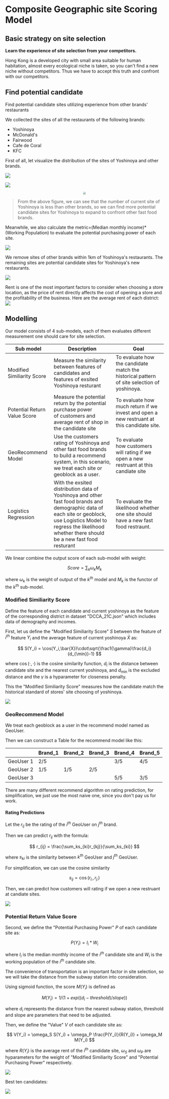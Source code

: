 # Composite Geographic site Scoring Model

## Basic strategy on site selection

**Learn the experience of site selection from your competitors.**

Hong Kong is a developed city with small area suitable for human habitation, almost every ecological niche is taken, so you can't find a new niche without competitors. Thus we have to accept this truth and confront with our competitors. 

## Find potential candidate

Find potential candidate sites utilizing experience from other brands' restaurants

We collected the sites of all the restaurants of the following brands:

- Yoshinoya
- McDonald's
- Fairwood
- Cafe de Coral
- KFC

First of all, let visualize the distribution of the sites of Yoshinoya and other brands.

![](img/sites_yoshi.png)

![](img/sites_competitor.png)

<center><img src="img/num_sites.png" style="zoom:.5"></center>

> From the above figure, we can see that the number of current site of Yoshinoya is less than other brands, so we can find more potential candidate sites for Yoshinoya to expand to confront other fast food brands.

Meanwhile, we also calculate the metric=(Median monthly income)*(Working Population) to evaluate the potential purchasing power of each site.

![](img/dcca_t_tmmearn.png)

We remove sites of other brands within 1km of Yoshinoya's restaurants. The remaining sites are potential candidate sites for Yoshinoya's new restaurants.

![](img/site_candidates.png)

Rent is one of the most important factors to consider when choosing a store location, as the price of rent directly affects the cost of opening a store and the profitability of the business.
Here are the average rent of each district:
![](img/rent.png)

## Modelling

Our model consists of 4 sub-models, each of them evaluates different measurement one should care for site selection.

| Sub model                    | Description                                                                                                                                                                                                                | Goal                                                                                       |
| ---------------------------- | -------------------------------------------------------------------------------------------------------------------------------------------------------------------------------------------------------------------------- | ------------------------------------------------------------------------------------------ |
| Modified Similiarity Score   | Measure the similarity between features of candidates and features of exsited Yoshinoya resturant                                                                                                                          | To evaluate how the candidate match the historical pattern of site selection of yoshinoya. |
| Potential Return Value Score | Measure the potential return by the potential purchase power of customers and average rent of shop in the candidate site                                                                                                   | To evaluate how much return if we invest and open a new restruant at this candidate site.  |
| GeoRecommend Model           | Use the customers rating of Yoshinoya and other fast food brands to build a recommend system, in this scenario, we treat each site or geoblock as a user.                                                                  | To evaluate how customers will rating if we open a new restruant at this candiate site     |
| Logistics Regression         | With the exsited distribution data of  Yoshinoya and other fast food brands and demographic data of each site or geoblock, use Logistics Model to regress the likelihood whether there should be a new fast food resturant | To evaluate the likelihood whether one site should have a new fast food restraunt.         |

We linear combine the output score of each sub-model with weight:

$$
Score=\sum_k\omega_k M_k
$$

where $\omega_k$ is the weight of output of the $k^{th}$ model and $M_k$ is the functor of the $k^{th}$ sub-model.

### Modified Similiarity Score

Define the feature of each candidate and current yoshinoya as the feature of the corresponding district in dataset "DCCA_21C.json" which includes data of demography and incomes.

First, let us define the "Modified Similiarity Score" $S$ between the feature of $i^{th}$ feature $Y_i$ and the average feature of current yoshinoya $\bar{X}$ as:

$$
S(Y_i) = \cos(Y_i,\bar{X})\cdot\sqrt{\frac1{\gamma}\frac{d_i}{d_{\min}}-1}
$$

where $\cos(\cdot,\cdot)$ is the cosine similarity function, $d_i$ is the distance between candidate site and the nearest current yoshinoya, and $d_{\min}$ is the excluded distance and the $\gamma$ is a hyparameter for closeness penalty.

This the "Modified Similiarity Score" measures how the candidate match the historical standard of stores' site choosing of yoshinoya.

![](img/sim_candidates.png)

### GeoRecommend Model

We treat each geoblock as a user in the recommend model named as GeoUser.

Then we can construct a Table for the recommend model like this:

|           | Brand_1 | Brand_2 | Brand_3 | Brand_4 | Brand_5 |
| --------- | ------- | ------- | ------- | ------- | ------- |
| GeoUser 1 | 2/5     |         |         | 3/5     | 4/5     |
| GeoUser 2 | 1/5     | 1/5     | 2/5     |         |         |
| GeoUser 3 |         |         |         | 5/5     | 3/5     |

There are many different recommend algorithm on rating prediction, for simplification, we just use the most naive one, since you don't pay us for work.

#### Rating Predictions

Let the $r_{ij}$ be the rating of the $i^{th}$ GeoUser on $j^{th}$ brand.

Then we can predict $r_{ij}$ with the formula:

$$
r_{ij} = \frac{\sum_ks_{ki}r_{kj}}{\sum_ks_{ki}}
$$

where $s_{ki}$ is the similarity between $k^{th}$ GeoUser and $j^{th}$ GeoUser.

For simplification, we can use the cosine similarity 

$$
s_{ij} = \cos(r_{i:},r_{j:})
$$

Then, we can predict how customers will rating if we open a new restruant at candiate sites.

![](img/rating_candidates.png)

### Potential Return Value Score

Second, we define the "Potential Purchasing Power" $P$ of each candidate site as:

$$
P(Y_i) = I_i*W_i
$$

where $I_i$ is the median monthly income of the $i^{th}$ candidate site and $W_i$ is the working population of the $i^{th}$ candidate site.

The convenience of transportation is an important factor in site selection, so we will take the distance from the subway station into consideration.

Using sigmoid function, the score $M(Y_i)$ is defined as 

$$
M(Y_i) =  1 / (1 + exp((d_i - threshold) / slope))
$$

where $d_i$ represents the distance from the nearest subway station, threshold and slope are parameters that need to be adjusted.

Then, we define the "Value" $V$ of each candidate site as:

$$
V(Y_i) = \omega_S S(Y_i) + \omega_P \frac{P(Y_i)}{R(Y_i)} + \omega_M M(Y_i)
$$

where $R(Y_i)$ is the average rent of the $i^{th}$ candidate site,
$\omega_S$ and $\omega_P$ are hyparameters for the weight of "Modified Similiarity Score" and "Potential Purchasing Power" respectively.

![](img/value_candidates.png)

Best ten candidates:

![](img/top_10_sites.png)

